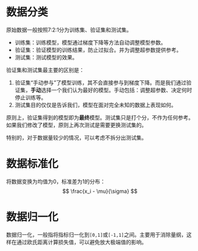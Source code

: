 # 数据分类
原始数据一般按照7:2:1分为训练集、验证集和测试集。
- 训练集：训练模型，模型通过梯度下降等方法自动调整模型参数。
- 验证集：验证模型的训练结果，防止过拟合。并为调整超参数提供参考。
- 测试集：测试模型的效果。

验证集和测试集最主要的区别是：
1. 验证集“手动参与”了模型训练，其不会直接参与到梯度下降。而是我们通过验证集，**手动**选择一个我们认为最好的模型。手动包括：调整超参数、决定何时停止训练等。
2. 测试集目的仅仅是告诉我们，模型在面对完全未知的数据上表现如何。

原则上，验证集得到的模型即为**最终**模型。测试集只是打个分，不作为任何参考。如果我们修改了模型，原则上再次测试是需要更换测试集的。

特别的，对于数据量较少的情况，可以考虑不拆分出测试集。
# 数据标准化
将数据变换为均值为0，标准差为1的分布：
$$
\frac{x_i - \mu}{\sigma}
$$


# 数据归一化
数据归一化，一般指将指标归一化到`[0,1]`或`[-1,1]`之间。主要用于消除量纲，这样在通过欧氏距离计算损失值，可以避免放大极端值的影响。